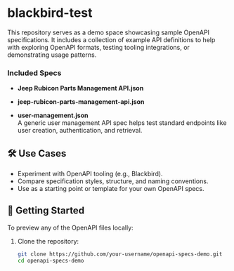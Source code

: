 # blackbird-test

This repository serves as a demo space showcasing sample OpenAPI specifications. It includes a collection of example API definitions to help with exploring OpenAPI formats, testing tooling integrations, or demonstrating usage patterns.

### Included Specs

- **Jeep Rubicon Parts Management API.json**  

- **jeep-rubicon-parts-management-api.json**  

- **user-management.json**  
  A generic user management API spec helps test standard endpoints like user creation, authentication, and retrieval.

## 🛠️ Use Cases

- Experiment with OpenAPI tooling (e.g., Blackbird).
- Compare specification styles, structure, and naming conventions.
- Use as a starting point or template for your own OpenAPI specs.

## 🚀 Getting Started

To preview any of the OpenAPI files locally:

1. Clone the repository:
   ```bash
   git clone https://github.com/your-username/openapi-specs-demo.git
   cd openapi-specs-demo
